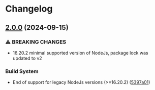 # Changelog

## [2.0.0](https://github.com/vMReal/digest-auth/compare/1.1.3...v2.0.0) (2024-09-15)


### ⚠ BREAKING CHANGES

* 16.20.2 minimal supported version of NodeJs, package lock was updated to v2

### Build System

* End of support for legacy NodeJs versions (&gt;=16.20.2) ([5397a01](https://github.com/vMReal/digest-auth/commit/5397a01f0c01527c0ff31e1b5c377d1698a3d8fe))
